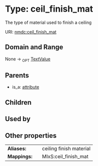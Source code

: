 
# Type: ceil_finish_mat


The type of material used to finish a ceiling

URI: [nmdc:ceil_finish_mat](https://microbiomedata/meta/ceil_finish_mat)


## Domain and Range

None ->  <sub>OPT</sub> [TextValue](TextValue.md)

## Parents

 *  is_a: [attribute](attribute.md)

## Children


## Used by


## Other properties

|  |  |  |
| --- | --- | --- |
| **Aliases:** | | ceiling finish material |
| **Mappings:** | | MIxS:ceil_finish_mat |

